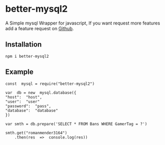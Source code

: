 # better-mysql2

A Simple mysql Wrapper for javascript, If you want request more features add a feature request on [Github](https://github.com/RomanMender/better-mysql2).

## Installation
```shell
npm i better-mysql2
```

## Example

~~~JS
const  mysql = require("better-mysql2")

var  db = new  mysql.database({
"host":  "host",
"user":  "user"
"password":  "pass",
"database":  "database"
})

var smth = db.prepare('SELECT * FROM Bans WHERE GamerTag = ?')

smth.get("romanmender3164")
	.then(res  =>  console.log(res))
~~~
